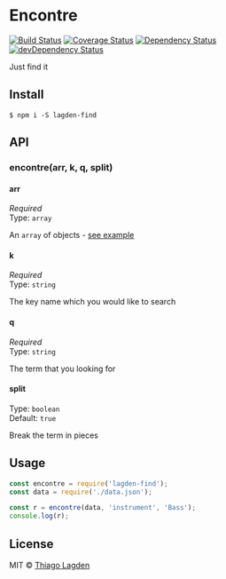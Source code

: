 # Encontre
[![Build Status][ci-img]][ci]
[![Coverage Status][coveralls-img]][coveralls]
[![Dependency Status][dep-img]][dep]
[![devDependency Status][devDep-img]][devDep]

[ci-img]:        https://travis-ci.org/lagden/encontre.svg
[ci]:            https://travis-ci.org/lagden/encontre
[coveralls-img]: https://coveralls.io/repos/github/lagden/encontre/badge.svg?branch=master
[coveralls]:     https://coveralls.io/github/lagden/encontre?branch=master
[dep-img]:       https://david-dm.org/lagden/encontre.svg
[dep]:           https://david-dm.org/lagden/encontre
[devDep-img]:    https://david-dm.org/lagden/encontre/dev-status.svg
[devDep]:        https://david-dm.org/lagden/encontre#info=devDependencies


Just find it


## Install

```
$ npm i -S lagden-find
```

## API

### encontre(arr, k, q, split)

#### arr

*Required*  
Type: `array`

An `array` of objects - [see example](https://github.com/lagden/encontre/blob/master/test/fixture.json)

#### k

*Required*  
Type: `string`

The key name which you would like to search

#### q

*Required*  
Type: `string`

The term that you looking for

#### split

Type: `boolean`  
Default: `true`

Break the term in pieces


## Usage

```javascript
const encontre = require('lagden-find');
const data = require('./data.json');

const r = encontre(data, 'instrument', 'Bass');
console.log(r);
```


## License

MIT © [Thiago Lagden](http://lagden.in)
